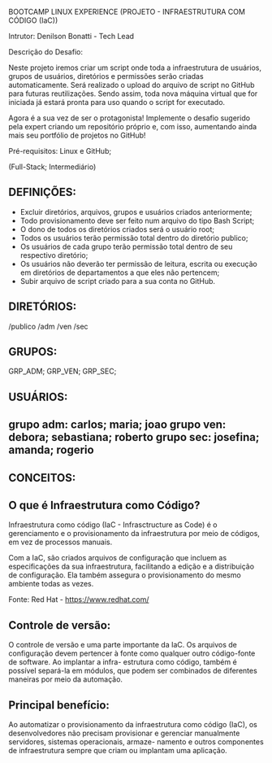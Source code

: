 BOOTCAMP LINUX EXPERIENCE (PROJETO - INFRAESTRUTURA COM CÓDIGO (IaC))

Intrutor: Denilson Bonatti - Tech Lead



Descrição do Desafio:

Neste projeto iremos criar um script onde toda a infraestrutura de usuários, grupos de usuários, diretórios e permissões serão criadas automaticamente. 
Será realizado o upload do arquivo de script no GitHub para futuras reutilizações. Sendo assim, toda nova máquina virtual que for iniciada já estará pronta para uso quando o script for executado.

Agora é a sua vez de ser o protagonista! Implemente o desafio sugerido pela expert criando um repositório próprio e, com isso, aumentando ainda mais seu
portfólio de projetos no GitHub!

Pré-requisitos: Linux e GitHub;

(Full-Stack; Intermediário)


DEFINIÇÕES:
-----------

- Excluir diretórios, arquivos, grupos e usuários criados anteriormente;
- Todo provisionamento deve ser feito num arquivo do tipo Bash Script;
- O dono de todos os diretórios criados será o usuário root;
- Todos os usuários terão permissão total dentro do diretório publico;
- Os usuários de cada grupo terão permissão total dentro de seu respectivo diretório;
- Os usuários não deverão ter permissão de leitura, escrita ou execução em diretórios
  de departamentos a que eles não pertencem;
- Subir arquivo de script criado para a sua conta no GitHub.


DIRETÓRIOS:
-----------

/publico
/adm
/ven
/sec


GRUPOS:
-------

GRP_ADM;
GRP_VEN;
GRP_SEC;


USUÁRIOS:
---------

grupo adm: carlos; maria; joao
grupo ven: debora; sebastiana; roberto
grupo sec: josefina; amanda; rogerio
-------------------------------------------------------------------------------------

CONCEITOS:
----------

O que é Infraestrutura como Código?
-----------------------------------

Infraestrutura como código (IaC - Infrasctructure as Code) é o gerenciamento
e o provisionamento da infraestrutura por meio de códigos, em vez de processos
manuais.

Com a IaC, são criados arquivos de configuração que incluem as especificações da 
sua infraestrutura, facilitando a edição e a distribuição de configuração. Ela
também assegura o provisionamento do mesmo ambiente todas as vezes.

Fonte: Red Hat - https://www.redhat.com/


Controle de versão:
-------------------

O controle de versão e uma parte importante da IaC. Os arquivos de configuração devem
pertencer à fonte como qualquer outro código-fonte de software. Ao implantar a infra-
estrutura como código, também é possível separá-la em módulos, que podem ser combinados
de diferentes maneiras por meio da automação.


Principal benefício:
--------------------

Ao automatizar o provisionamento da infraestrutura como código (IaC), os desenvolvedores 
não precisam provisionar e gerenciar manualmente servidores, sistemas operacionais, armaze-
namento e outros componentes de infraestrutura sempre que criam ou implantam uma aplicação.
